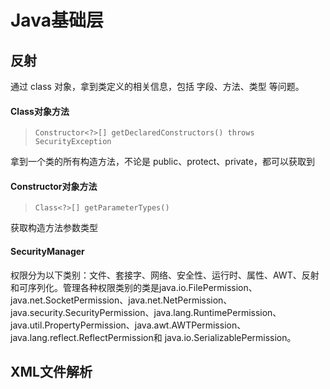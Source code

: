 # Java基础层



## 反射

通过 class 对象，拿到类定义的相关信息，包括 字段、方法、类型 等问题。





#### Class对象方法



>  ```Constructor<?>[] getDeclaredConstructors() throws SecurityException```

拿到一个类的所有构造方法，不论是 public、protect、private，都可以获取到







#### Constructor对象方法



> ```Class<?>[] getParameterTypes()```

获取构造方法参数类型









#### SecurityManager

权限分为以下类别：文件、套接字、网络、安全性、运行时、属性、AWT、反射和可序列化。管理各种权限类别的类是java.io.FilePermission、java.net.SocketPermission、java.net.NetPermission、java.security.SecurityPermission、java.lang.RuntimePermission、java.util.PropertyPermission、java.awt.AWTPermission、java.lang.reflect.ReflectPermission和 java.io.SerializablePermission。





## XML文件解析



